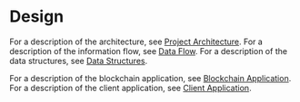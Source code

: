 # Design

For a description of the architecture, see [Project Architecture](./Architecture).
For a description of the information flow, see [Data Flow](./FlowDiagrams).
For a description of the data structures, see [Data Structures](./DataStrctures).

For a description of the blockchain application, see [Blockchain Application](./BlockchainApplication).
For a description of the client application, see [Client Application](./ClientApplication).